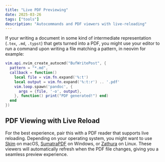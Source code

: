 ```yaml
---
title: "Live PDF Previewing"
date: 2025-03-26
tags: ["tools"]
description: "Autocommands and PDF viewers with live-reloading"
---
```

If your writing a document in some kind of intermediate representation (`.tex`, `.md`, `.typst`) that gets turned into a PDF, you might use your editor to run a command upon writing a file matching a pattern, in neovim for example:
```lua
vim.api.nvim_create_autocmd("BufWritePost", {
  pattern = "*.md",
  callback = function()
    local file = vim.fn.expand('%:t')
    local output = vim.fn.expand('%:t:r') .. '.pdf'
    vim.loop.spawn('pandoc', {
      args = {file, '-o', output},
    }, function() print("PDF generated!") end)
  end
})
```

## PDF Viewing with Live Reload

For the best experience, pair this with a PDF reader that supports live reloading. Depending on your operating system, you might want to use [Skim](https://skim-app.sourceforge.io/) on macOS, [SumatraPDF](https://www.sumatrapdfreader.org/) on Windows, or [Zathura](https://pwmt.org/projects/zathura/) on Linux. These viewers will automatically refresh when the PDF file changes, giving you a seamless preview experience.
